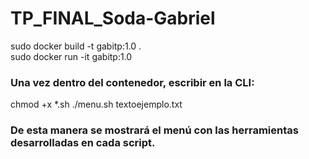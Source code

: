 # TP_FINAL_Soda-Gabriel

sudo docker build -t gabitp:1.0 .     
sudo docker run -it gabitp:1.0

### Una vez dentro del contenedor, escribir en la CLI:

chmod +x *.sh 
./menu.sh textoejemplo.txt

### De esta manera se mostrará el menú con las herramientas desarrolladas en cada script.